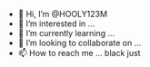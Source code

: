 - 👋 Hi, I’m @HOOLY123M
- 👀 I’m interested in ...
- 🌱 I’m currently learning ...
- 💞️ I’m looking to collaborate on ...
- 📫 How to reach me ...
black
just
<!---
HOOLY123M/HOOLY123M is a ✨ special ✨ repository because its `README.md` (this finle) appears on your GitHub profile.
You can click the Preview link to take a look at your changes.
--->
